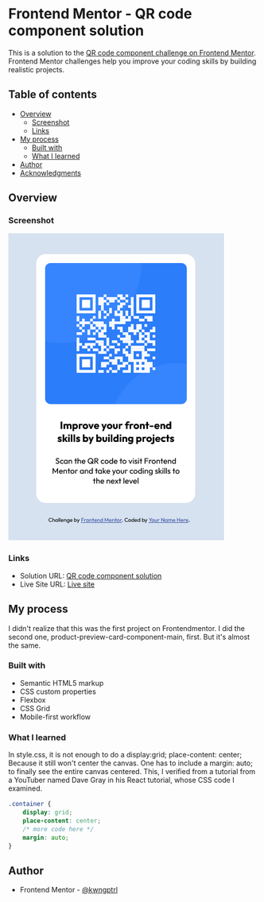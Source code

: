 # Frontend Mentor - QR code component solution

This is a solution to the [QR code component challenge on Frontend Mentor](https://www.frontendmentor.io/challenges/qr-code-component-iux_sIO_H). Frontend Mentor challenges help you improve your coding skills by building realistic projects. 

## Table of contents

- [Overview](#overview)
  - [Screenshot](#screenshot)
  - [Links](#links)
- [My process](#my-process)
  - [Built with](#built-with)
  - [What I learned](#what-i-learned)
- [Author](#author)
- [Acknowledgments](#acknowledgments)


## Overview

### Screenshot

![Screenshot 2022-11-15](./Screenshot-2022-11-15.png)

### Links

- Solution URL: [QR code component solution](https://github.com/kwngptrl/FEM-QR-code-component)
- Live Site URL: [Live site](https://kwngptrl.github.io/FEM-QR-code-component/)

## My process

I didn't realize that this was the first project on Frontendmentor. I did the second one, product-preview-card-component-main, first. But it's almost the same.

### Built with

- Semantic HTML5 markup
- CSS custom properties
- Flexbox
- CSS Grid
- Mobile-first workflow

### What I learned

In style.css, it is not enough to do a display:grid; place-content: center; Because it still won't center the canvas. One has to include a margin: auto; to finally see the entire canvas centered. This, I verified from a tutorial from a YouTuber named Dave Gray in his React tutorial, whose CSS code I examined.

```css
.container {
    display: grid;
    place-content: center;
    /* more code here */
    margin: auto;
}
```

## Author

- Frontend Mentor - [@kwngptrl](https://www.frontendmentor.io/profile/kwngptrl)